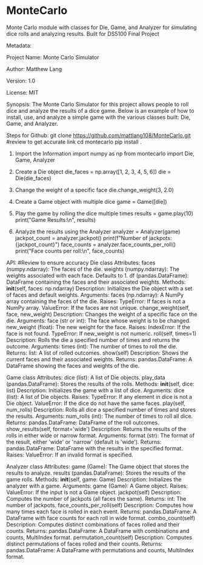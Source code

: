 # MonteCarlo
Monte Carlo module with classes for Die, Game, and Analyzer for simulating dice rolls and analyzing results. Built for DS5100 Final Project

Metadata:

  Project Name: Monte Carlo Simulator
  
  Author: Matthew Lang
  
  Version: 1.0
  
  License: MIT

Synopsis:
  The Monte Carlo Simulator for this project allows people to roll dice and analyze the results of a dice game. Below is an example of how to install, use, and analyze a simple game with the various classes built: Die, Game, and Analyzer.

  Steps for Github:
    git clone https://github.com/mattlang108/MonteCarlo.git #review to get accurate link
    cd montecarlo
    pip install .

  1. Import the Information
    import numpy as np
    from montecarlo import Die, Game, Analyzer
  
  2. Create a Die object
    die_faces = np.array([1, 2, 3, 4, 5, 6])
    die = Die(die_faces)
  
  3. Change the weight of a specific face
    die.change_weight(3, 2.0)
  
  4. Create a Game object with multiple dice
    game = Game([die])
  
  5. Play the game by rolling the dice multiple times
    results = game.play(10)
    print("Game Results:\n", results)
  
  6. Analyze the results using the Analyzer
    analyzer = Analyzer(game)
    jackpot_count = analyzer.jackpot()
    print(f"Number of jackpots: {jackpot_count}")
    face_counts = analyzer.face_counts_per_roll()
    print("Face counts per roll:\n", face_counts)


API: #Review to ensure accuracy
  Die class
    Attributes:
      faces (numpy.ndarray): The faces of the die.
      weights (numpy.ndarray): The weights associated with each face. Defaults to 1.
      df (pandas.DataFrame): DataFrame containing the faces and their associated weights.
    Methods:
      __init__(self, faces: np.ndarray)
        Description: Initializes the Die object with a set of faces and default weights.
        Arguments:
          faces (np.ndarray): A NumPy array containing the faces of the die.
        Raises:
          TypeError: If faces is not a NumPy array.
          ValueError: If the faces are not unique.
  change_weight(self, face, new_weight)
    Description: Changes the weight of a specific face on the die.
    Arguments:
      face (str or int): The face whose weight is to be changed.
      new_weight (float): The new weight for the face.
    Raises:
      IndexError: If the face is not found.
      TypeError: If new_weight is not numeric.
  roll(self, times=1)
    Description: Rolls the die a specified number of times and returns the outcome.
    Arguments:
      times (int): The number of times to roll the die.
    Returns:
      list: A list of rolled outcomes.
  show(self)
    Description: Shows the current faces and their associated weights.
    Returns:
      pandas.DataFrame: A DataFrame showing the faces and weights of the die.
      
Game class
  Attributes:
    dice (list): A list of Die objects.
    play_data (pandas.DataFrame): Stores the results of the rolls.
  Methods:
    __init__(self, dice: list)
      Description: Initializes the game with a list of dice.
      Arguments:
        dice (list): A list of Die objects.
      Raises:
        TypeError: If any element in dice is not a Die object.
        ValueError: If the dice do not have the same faces.
  play(self, num_rolls)
    Description: Rolls all dice a specified number of times and stores the results.
    Arguments:
      num_rolls (int): The number of times to roll all dice.
    Returns:
      pandas.DataFrame: DataFrame of the roll outcomes.
  show_results(self, format='wide')
    Description: Returns the results of the rolls in either wide or narrow format.
    Arguments:
      format (str): The format of the result, either 'wide' or 'narrow' (default is 'wide').
    Returns:
      pandas.DataFrame: DataFrame with the results in the specified format.
    Raises:
    ValueError: If an invalid format is specified.
    
Analyzer class
  Attributes:
    game (Game): The Game object that stores the results to analyze.
    results (pandas.DataFrame): Stores the results of the game rolls.
  Methods:
    __init__(self, game: Game)
      Description: Initializes the analyzer with a game.
      Arguments:
        game (Game): A Game object.
      Raises:
        ValueError: If the input is not a Game object.
  jackpot(self)
    Description: Computes the number of jackpots (all faces the same).
    Returns:
      int: The number of jackpots.
  face_counts_per_roll(self)
    Description: Computes how many times each face is rolled in each event.
    Returns:
      pandas.DataFrame: A DataFrame with face counts for each roll in wide format.
  combo_count(self)
    Description: Computes distinct combinations of faces rolled and their counts.
    Returns:
      pandas.DataFrame: A DataFrame with combinations and counts, MultiIndex format.
  permutation_count(self)
    Description: Computes distinct permutations of faces rolled and their counts.
    Returns:
      pandas.DataFrame: A DataFrame with permutations and counts, MultiIndex format.

